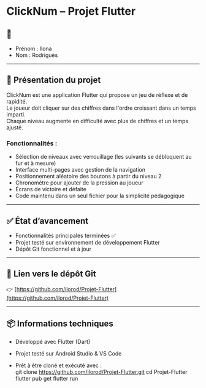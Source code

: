 # ClickNum – Projet Flutter

## 👤 
- Prénom : Ilona
- Nom : Rodriguès

---

## 📝 Présentation du projet

ClickNum est une application Flutter qui propose un jeu de réflexe et de rapidité.  
Le joueur doit cliquer sur des chiffres dans l'ordre croissant dans un temps imparti.  
Chaque niveau augmente en difficulté avec plus de chiffres et un temps ajusté.

### Fonctionnalités :
- Sélection de niveaux avec verrouillage (les suivants se débloquent au fur et à mesure)
- Interface multi-pages avec gestion de la navigation
- Positionnement aléatoire des boutons à partir du niveau 2
- Chronomètre pour ajouter de la pression au joueur
- Écrans de victoire et défaite
- Code maintenu dans un seul fichier pour la simplicité pédagogique

---

## ✅ État d’avancement

- Fonctionnalités principales terminées ✅
- Projet testé sur environnement de développement Flutter
- Dépôt Git fonctionnel et à jour

---

## 🔗 Lien vers le dépôt Git

👉 [https://github.com/ilorod/Projet-Flutter](https://github.com/ilorod/Projet-Flutter)


---

## 📦 Informations techniques

- Développé avec Flutter (Dart)
- Projet testé sur Android Studio & VS Code
  
- Prêt à être cloné et exécuté avec :  
  git clone https://github.com/ilorod/Projet-Flutter.git
  cd Projet-Flutter
  flutter pub get
  flutter run

